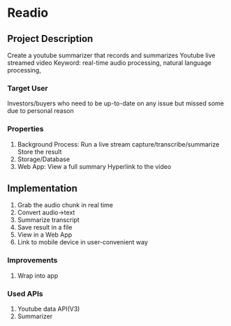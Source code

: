 # Readio

## Project Description
Create a youtube summarizer that records and summarizes Youtube live streamed video
Keyword: real-time audio processing, natural language processing, 

### Target User
Investors/buyers who need to be up-to-date on any issue but missed some due to personal reason

### Properties
1. Background Process:
    Run a live stream capture/transcribe/summarize 
    Store the result
2. Storage/Database
3. Web App:
    View a full summary
    Hyperlink to the video

## Implementation
1. Grab the audio chunk in real time
2. Convert audio->text
3. Summarize transcript
4. Save result in a file
5. View in a Web App
6. Link to mobile device in user-convenient way

### Improvements
1. Wrap into app

### Used APIs
1. Youtube data API(V3)
2. Summarizer